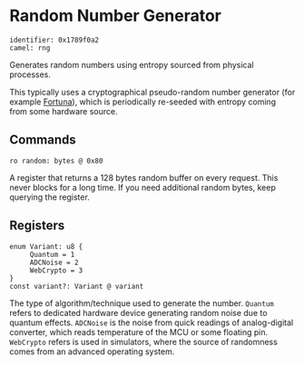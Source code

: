 # Random Number Generator

    identifier: 0x1789f0a2
    camel: rng

Generates random numbers using entropy sourced from physical processes.

This typically uses a cryptographical pseudo-random number generator (for example [Fortuna](https://en.wikipedia.org/wiki/Fortuna_(PRNG))),
which is periodically re-seeded with entropy coming from some hardware source.

## Commands

    ro random: bytes @ 0x80

A register that returns a 128 bytes random buffer on every request.
This never blocks for a long time. If you need additional random bytes, keep querying the register.

## Registers

    enum Variant: u8 {
         Quantum = 1
         ADCNoise = 2
         WebCrypto = 3
    }
    const variant?: Variant @ variant

The type of algorithm/technique used to generate the number.
`Quantum` refers to dedicated hardware device generating random noise due to quantum effects.
`ADCNoise` is the noise from quick readings of analog-digital converter, which reads temperature of the MCU or some floating pin.
`WebCrypto` refers is used in simulators, where the source of randomness comes from an advanced operating system.
